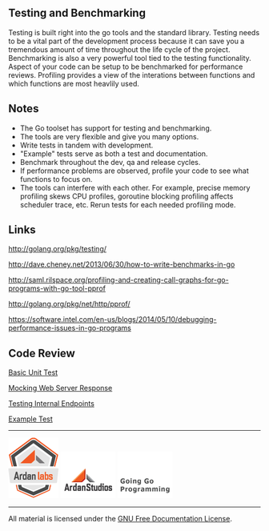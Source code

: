 ## Testing and Benchmarking

Testing is built right into the go tools and the standard library. Testing needs to be a vital part of the development process because it can save you a tremendous amount of time throughout the life cycle of the project. Benchmarking is also a very powerful tool tied to the testing functionality. Aspect of your code can be setup to be benchmarked for performance reviews. Profiling provides a view of the interations between functions and which functions are most heavlily used.

## Notes

* The Go toolset has support for testing and benchmarking.
* The tools are very flexible and give you many options.
* Write tests in tandem with development.
* "Example" tests serve as both a test and documentation.
* Benchmark throughout the dev, qa and release cycles.
* If performance problems are observed, profile your code to see what functions to focus on.
* The tools can interfere with each other. For example, precise memory profiling skews CPU profiles, goroutine blocking profiling affects scheduler trace, etc. Rerun tests for each needed profiling mode.

## Links

http://golang.org/pkg/testing/

http://dave.cheney.net/2013/06/30/how-to-write-benchmarks-in-go

http://saml.rilspace.org/profiling-and-creating-call-graphs-for-go-programs-with-go-tool-pprof

http://golang.org/pkg/net/http/pprof/

https://software.intel.com/en-us/blogs/2014/05/10/debugging-performance-issues-in-go-programs

## Code Review

[Basic Unit Test](example1/example1_test.go)

[Mocking Web Server Response](example2.example2_test.go)

[Testing Internal Endpoints](example3/example3_test.go)

[Example Test](example3/example3_example_test.go)

___
[![Ardan Labs](../../00-slides/images/ggt_logo.png)](http://www.ardanlabs.com)
[![Ardan Studios](../../00-slides/images/ardan_logo.png)](http://www.ardanstudios.com)
[![GoingGo Blog](../../00-slides/images/ggb_logo.png)](http://www.goinggo.net)
___
All material is licensed under the [GNU Free Documentation License](https://github.com/ArdanStudios/gotraining/blob/master/LICENSE).
